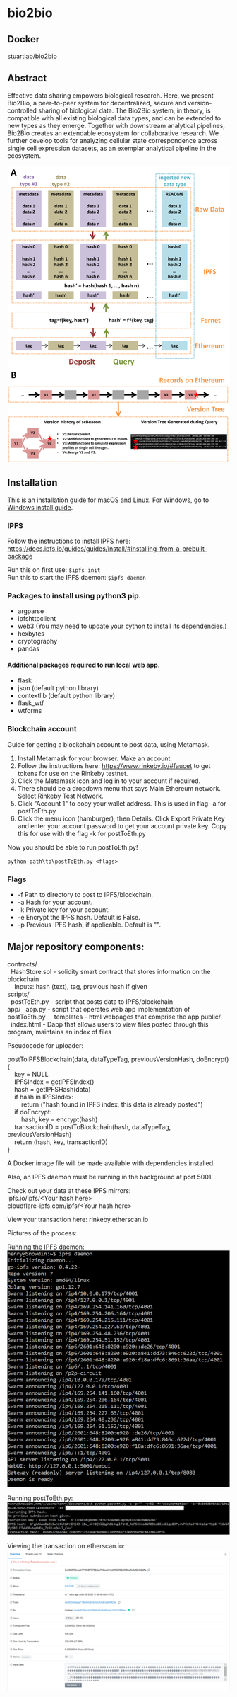 # bio2bio

## Docker

[stuartlab/bio2bio](https://hub.docker.com/repository/docker/stuartlab/posttoeth)

## Abstract

Effective data sharing empowers biological research. Here, we present Bio2Bio, a peer-to-peer system for decentralized, secure and version-controlled sharing of biological data. The Bio2Bio system, in theory, is compatible with all existing biological data types, and can be extended to new types as they emerge. Together with downstream analytical pipelines, Bio2Bio creates an extendable ecosystem for collaborative research. We further develop tools for analyzing cellular state correspondence across single cell expression datasets, as an exemplar analytical pipeline in the ecosystem.

![Overview](overview.png)

## Installation
This is an installation guide for macOS and Linux. For Windows, go to [Windows install guide](windows-install.md).

### IPFS  
Follow the instructions to install IPFS here: https://docs.ipfs.io/guides/guides/install/#installing-from-a-prebuilt-package

Run this on first use: `$ipfs init`  
Run this to start the IPFS daemon: `$ipfs daemon`  

### Packages to install using python3 pip.  
* argparse
* ipfshttpclient
* web3 (You may need to update your cython to install its dependencies.)
* hexbytes
* cryptography
* pandas

#### Additional packages required to run local web app.
* flask
* json (default python library)
* contextlib (default python library)
* flask_wtf
* wtforms


### Blockchain account
Guide for getting a blockchain account to post data, using Metamask.  
1. Install Metamask for your browser. Make an account.
2. Follow the instructions here: https://www.rinkeby.io/#faucet to get tokens for use on the Rinkeby testnet.
3. Click the Metamask icon and log in to your account if required.
4. There should be a dropdown menu that says Main Ethereum network. Select Rinkeby Test Network.
5. Click "Account 1" to copy your wallet address. This is used in flag -a for postToEth.py
6. Click the menu icon (hamburger), then Details. Click Export Private Key and enter your account password to get your account private key. Copy this for use with the flag -k for postToEth.py

Now you should be able to run postToEth.py!

`python path\to\postToEth.py <flags>`

### Flags

* -f Path to directory to post to IPFS/blockchain.
* -a Hash for your account.
* -k Private key for your account.
* -e Encrypt the IPFS hash. Default is False.
* -p Previous IPFS hash, if applicable. Default is "".


## Major repository components:

contracts/  
&nbsp;&nbsp;HashStore.sol - solidity smart contract that stores information on the blockchain  
&nbsp;&nbsp;&nbsp;&nbsp;Inputs: hash (text), tag, previous hash if given  
scripts/  
&nbsp;&nbsp;postToEth.py - script that posts data to IPFS/blockchain  
app/
&nbsp;&nbsp;app.py - script that operates web app implementation of postToEth.py
&nbsp;&nbsp;&nbsp;&nbsp;templates - html webpages that comprise the app
public/  
&nbsp;&nbsp;index.html - Dapp that allows users to view files posted through this program, maintains an index of files  

Pseudocode for uploader:  

postToIPFSBlockchain(data, dataTypeTag, previousVersionHash, doEncrypt){  
&nbsp;&nbsp;&nbsp;&nbsp;key = NULL  
&nbsp;&nbsp;&nbsp;&nbsp;IPFSIndex = getIPFSIndex()  
&nbsp;&nbsp;&nbsp;&nbsp;hash = getIPFSHash(data)  
&nbsp;&nbsp;&nbsp;&nbsp;if hash in IPFSIndex:  
&nbsp;&nbsp;&nbsp;&nbsp;&nbsp;&nbsp;&nbsp;&nbsp;return ("hash found in IPFS index, this data is already posted")  
&nbsp;&nbsp;&nbsp;&nbsp;if doEncrypt:  
&nbsp;&nbsp;&nbsp;&nbsp;&nbsp;&nbsp;&nbsp;&nbsp;hash, key = encrypt(hash)  
&nbsp;&nbsp;&nbsp;&nbsp;transactionID = postToBlockchain(hash, dataTypeTag, previousVersionHash)  
&nbsp;&nbsp;&nbsp;&nbsp;return (hash, key, transactionID)  
}  
 
A Docker image file will be made available with dependencies installed.

Also, an IPFS daemon must be running in the background at port 5001.

Check out your data at these IPFS mirrors:  
ipfs.io\/ipfs\/\<Your hash here\>  
cloudflare-ipfs.com\/ipfs\/\<Your hash here\>  

View your transaction here:
rinkeby.etherscan.io

Pictures of the process:

Running the IPFS daemon:  
![IPFS-Daemon](ipfs_daemon.PNG)  
  
Running postToEth.py:  
![postToEth](postToEth.png)  
  
Viewing the transaction on etherscan.io:  
![viewTransaction](viewTx.PNG)  
